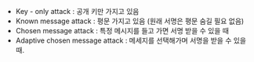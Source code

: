 - Key - only attack : 공개 키만 가지고 있음
- Known message attack : 평문 가지고 있음 (원래 서명은 평문 숨길 필요 없음)
- Chosen message attack : 특정 메시지를 들고 가면 서명 받을 수 있을 때
- Adaptive chosen message attack : 메세지를 선택해가며 서명을 받을 수 있을 때.